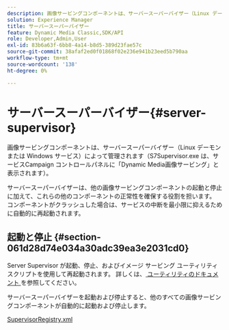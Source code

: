 ```yaml
---
description: 画像サービングコンポーネントは、サーバースーパーバイザー（Linux デーモンまたは Windows サービス）によって管理されます（S7Supervisor.exe は、サービスCampaign コントロールパネルに「Dynamic Media画像サービング」と表示されます）。
solution: Experience Manager
title: サーバースーパーバイザー
feature: Dynamic Media Classic,SDK/API
role: Developer,Admin,User
exl-id: 83b6a63f-6bb8-4a14-b8d5-389d23fae57c
source-git-commit: 38afaf2ed0f01868f02e236e941b23eed5b790aa
workflow-type: tm+mt
source-wordcount: '138'
ht-degree: 0%

---
```


# サーバースーパーバイザー{#server-supervisor}

画像サービングコンポーネントは、サーバースーパーバイザー（Linux デーモンまたは Windows サービス）によって管理されます（S7Supervisor.exe は、サービスCampaign コントロールパネルに「Dynamic Media画像サービング」と表示されます）。

サーバースーパーバイザーは、他の画像サービングコンポーネントの起動と停止に加えて、これらの他のコンポーネントの正常性を確保する役割を担います。 コンポーネントがクラッシュした場合は、サービスの中断を最小限に抑えるために自動的に再起動されます。

## 起動と停止 {#section-061d28d74e034a30adc39ea3e2031cd0}

Server Supervisor が起動、停止、およびイメージ サービング ユーティリティ スクリプトを使用して再起動されます。 詳しくは、[ ユーティリティのドキュメント ](../../../is-api/is-utils/utilities/c-location-of-utilities.md#concept-bae61e53344449af978502cac6be8b5f) を参照してください。

サーバースーパーバイザーを起動および停止すると、他のすべての画像サービングコンポーネントが自動的に起動および停止します。

[SupervisorRegistry.xml](../../../is-api/image-serving-api-ref/c-configuration-and-administration/r-server-configuration-files/r-supervisorregistry.md#reference-b55f37a7a7a044d19c1722f5130906c6)
